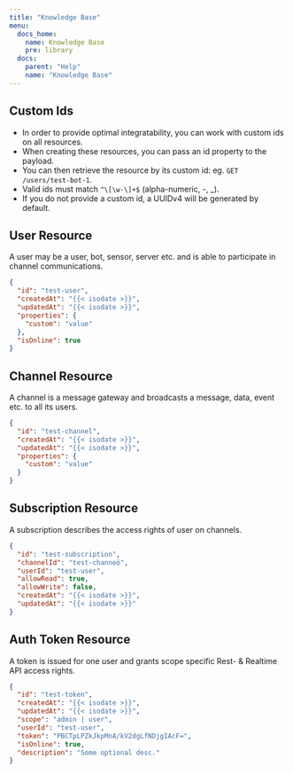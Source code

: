```yaml
---
title: "Knowledge Base"
menu:
  docs_home:
    name: Knowledge Base
    pre: library
  docs:
    parent: "Help"
    name: "Knowledge Base"
---
```


## Custom Ids

* In order to provide optimal integratability, you can work with custom ids on all resources.
* When creating these resources, you can pass an id property to the payload.
* You can then retrieve the resource by its custom id: eg. `GET /users/test-bot-1`.
* Valid ids must match `^\[\w-\]+$` (alpha-numeric, -, _).
* If you do not provide a custom id, a UUIDv4 will be generated by default.

## User Resource
A user may be a user, bot, sensor, server etc. and is able to participate in channel communications.

```json
{
  "id": "test-user",
  "createdAt": "{{< isodate >}}",
  "updatedAt": "{{< isodate >}}",
  "properties": {
    "custom": "value"
  },
  "isOnline": true
}
```

## Channel Resource
A channel is a message gateway and broadcasts a message, data, event etc. to all its users.

```json
{
  "id": "test-channel",
  "createdAt": "{{< isodate >}}",
  "updatedAt": "{{< isodate >}}",
  "properties": {
    "custom": "value"
  }
}
```

## Subscription Resource
A subscription describes the access rights of user on channels.

```json
{
  "id": "test-subscription",
  "channelId": "test-channeö",
  "userId": "test-user",
  "allowRead": true,
  "allowWrite": false,
  "createdAt": "{{< isodate >}}",
  "updatedAt": "{{< isodate >}}"
}
```

## Auth Token Resource
A token is issued for one user and grants scope specific Rest- & Realtime API access rights.

```json
{
  "id": "test-token",
  "createdAt": "{{< isodate >}}",
  "updatedAt": "{{< isodate >}}",
  "scope": "admin | user",
  "userId": "test-user",
  "token": "PBCTpLPZkJkpMnA/kV2dgLfNDjgIAcF=",
  "isOnline": true,
  "description": "Some optional desc."
}
```
